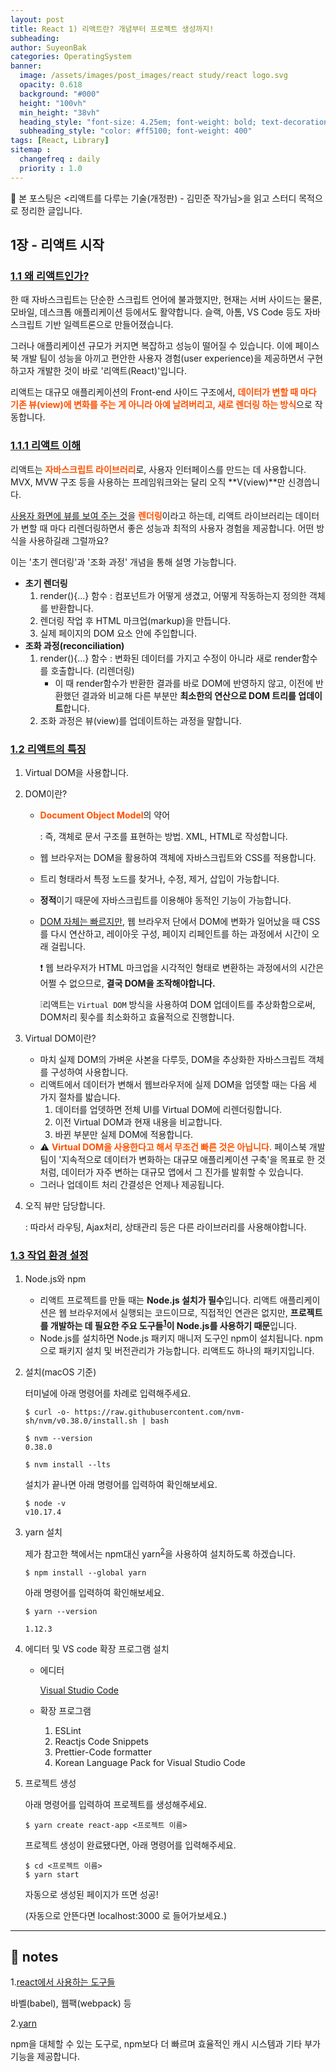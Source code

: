 ```yaml
---
layout: post
title: React 1) 리액트란? 개념부터 프로젝트 생성까지!
subheading: 
author: SuyeonBak
categories: OperatingSystem
banner:
  image: /assets/images/post_images/react study/react logo.svg
  opacity: 0.618
  background: "#000"
  height: "100vh"
  min_height: "38vh"
  heading_style: "font-size: 4.25em; font-weight: bold; text-decoration: none"
  subheading_style: "color: #ff5100; font-weight: 400"
tags: [React, Library]
sitemap :
  changefreq : daily
  priority : 1.0
---
```


💬 본 포스팅은 <리액트를 다루는 기술(개정판) - 김민준 작가님>을 읽고 스터디 목적으로 정리한 글입니다.



## 1장 - 리액트 시작

### <u>1.1 왜 리액트인가?</u>

한 때 자바스크립트는 단순한 스크립트 언어에 불과했지만, 현재는 서버 사이드는 물론, 모바일, 데스크톱 애플리케이션 등에서도 활약합니다. 슬랙, 아톰, VS Code 등도 자바스크립트 기반 일렉트론으로 만들어졌습니다.

그러나 애플리케이션 규모가 커지면 복잡하고 성능이 떨어질 수 있습니다. 이에 페이스북 개발 팀이 성능을 아끼고 편안한 사용자 경험(user experience)을 제공하면서 구현하고자 개발한 것이 바로 '리액트(React)'입니다. 

리액트는 대규모 애플리케이션의 Front-end 사이드 구조에서, <span style="color:#ff5100">**데이터가 변할 때 마다 기존 뷰(view)에 변화를 주는 게 아니라 아예 날려버리고, 새로 렌더링 하는 방식**</span>으로 작동합니다.







### <u>1.1.1 리액트 이해</u>

리액트는 <span style="color:#ff5100">**자바스크립트 라이브러리**</span>로, 사용자 인터페이스를 만드는 데 사용합니다. MVX, MVW 구조 등을 사용하는 프레임워크와는 달리 오직 **V(view)**만 신경씁니다.

<u>사용자 화면에 뷰를 보여 주는 것</u>을 <span style="color:#ff5100">**렌더링**</span>이라고 하는데, 리액트 라이브러리는 데이터가 변할 때 마다 리렌더링하면서 좋은 성능과 최적의 사용자 경험을 제공합니다. 어떤 방식을 사용하길래 그럴까요?

이는 '초기 렌더링'과 '조화 과정' 개념을 통해 설명 가능합니다.

- **초기 렌더링**
  1. render(){...} 함수 : 컴포넌트가 어떻게 생겼고, 어떻게 작동하는지 정의한 객체를 반환합니다.
  2. 렌더링 작업 후 HTML 마크업(markup)을 만듭니다.
  3. 실제 페이지의 DOM 요소 안에 주입합니다.
- **조화 과정(reconciliation)**
  1. render(){...} 함수 : 변화된 데이터를 가지고 수정이 아니라 새로 render함수를 호출합니다. (리렌더링)
     - 이 때 render함수가 반환한 결과를 바로 DOM에 반영하지 않고, 이전에 반환했던 결과와 비교해 다른 부분만 **최소한의 연산으로 DOM 트리를 업데이트**합니다.
  2. 조화 과정은 뷰(view)를 업데이트하는 과정을 말합니다.







### <u>1.2 리액트의 특징</u>

1. Virtual DOM을 사용합니다.

2. DOM이란?

   - <span style="color:#ff5100">**Document Object Model**</span>의 약어

     : 즉, 객체로 문서 구조를 표현하는 방법. XML, HTML로 작성합니다.

   - 웹 브라우저는 DOM을 활용하여 객체에 자바스크립트와 CSS를 적용합니다.

   - 트리 형태라서 특정 노드를 찾거나, 수정, 제거, 삽입이 가능합니다.

   - **정적**이기 때문에 자바스크립트를 이용해야 동적인 기능이 가능합니다.

   - <u>DOM 자체는 빠르지만,</u> 웹 브라우저 단에서 DOM에 변화가 일어났을 때 CSS를 다시 연산하고, 레이아웃 구성, 페이지 리페인트를 하는 과정에서 시간이 오래 걸립니다.

     ❗️ 웹 브라우저가 HTML 마크업을 시각적인 형태로 변환하는 과정에서의 시간은 어쩔 수 없으므로, **결국 DOM을 조작해야합니다.** 

     ❕리액트는 `Virtual DOM` 방식을 사용하여 DOM 업데이트를 추상화함으로써, DOM처리 횟수를 최소화하고 효율적으로 진행합니다.

3. Virtual DOM이란?

   - 마치 실제 DOM의 가벼운 사본을 다루듯, DOM을 추상화한 자바스크립트 객체를 구성하여 사용합니다.
   - 리액트에서 데이터가 변해서 웹브라우저에 실제 DOM을 업뎃할 때는 다음 세 가지 절차를 밟습니다.
     1. 데이터를 업뎃하면 전체 UI를 Virtual DOM에 리렌더링합니다.
     2. 이전 Virtual DOM과 현재 내용을 비교합니다.
     3. 바뀐 부분만 실제 DOM에 적용합니다.
   - ⚠️ <span style="color:#ff5100">**Virtual DOM을 사용한다고 해서 무조건 빠른 것은 아닙니다.**</span> 페이스북 개발팀이 '지속적으로 데이터가 변화하는 대규모 애플리케이션 구축'을 목표로 한 것 처럼, 데이터가 자주 변하는 대규모 앱에서 그 진가를 발휘할 수 있습니다.
   - 그러나 업데이트 처리 간결성은 언제나 제공됩니다.

4. 오직 뷰만 담당합니다.

   : 따라서 라우팅, Ajax처리, 상태관리 등은 다른 라이브러리를 사용해야합니다. 







### <u>1.3 작업 환경 설정</u>

1. Node.js와 npm

   - 리액트 프로젝트를 만들 때는 **Node.js 설치가 필수**입니다. 리액트 애플리케이션은 웹 브라우저에서 실행되는 코드이므로, 직접적인 연관은 없지만, **프로젝트를 개발하는 데 필요한 주요 도구들<sup>[1](#footnote_1)</sup>이 Node.js를 사용하기 때문**입니다.
   - Node.js를 설치하면 Node.js 패키지 매니저 도구인 npm이 설치됩니다. npm으로 패키지 설치 및 버전관리가 가능합니다. 리액트도 하나의 패키지입니다.

2. 설치(macOS 기준)

   터미널에 아래 명령어를 차례로 입력해주세요.

   ```terminal
   $ curl -o- https://raw.githubusercontent.com/nvm-sh/nvm/v0.38.0/install.sh | bash
   ```

   ```terminal
   $ nvm --version
   0.38.0
   ```

   ```terminal
   $ nvm install --lts
   ```

   설치가 끝나면 아래 명령어를 입력하여 확인해보세요.

   ```terminal
   $ node -v
   v10.17.4
   ```

3. yarn 설치

   제가 참고한 책에서는 npm대신 yarn<sup>[2](#footnote_2)</sup>을 사용하여 설치하도록 하겠습니다.

   ```terminal
   $ npm install --global yarn
   ```

   아래 명령어를 입력하여 확인해보세요.

   ```terminal
   $ yarn --version
   
   1.12.3
   ```

4. 에디터 및 VS code 확장 프로그램 설치

   - 에디터

     [Visual Studio Code](https://code.visualstudio.com/Download)

   - 확장 프로그램

     1. ESLint
     2. Reactjs Code Snippets
     3. Prettier-Code formatter
     4. Korean Language Pack for Visual Studio Code

5. 프로젝트 생성

   아래 명령어를 입력하여 프로젝트를 생성해주세요.

   ```terminal
   $ yarn create react-app <프로젝트 이름>
   ```

   프로젝트 생성이 완료됐다면, 아래 명령어를 입력해주세요.

   ```terminal
   $ cd <프로젝트 이름>
   $ yarn start
   ```

   자동으로 생성된 페이지가 뜨면 성공!

   (자동으로 안뜬다면 localhost:3000 로 들어가보세요.)







---

## 📍 notes

<a name="footnote_1">1.</a><u>react에서 사용하는 도구들</u>

바벨(babel), 웹팩(webpack) 등

<a name="footnote_2">2.</a><u>yarn</u>

npm을 대체할 수 있는 도구로, npm보다 더 빠르며 효율적인 캐시 시스템과 기타 부가 기능을 제공합니다.

